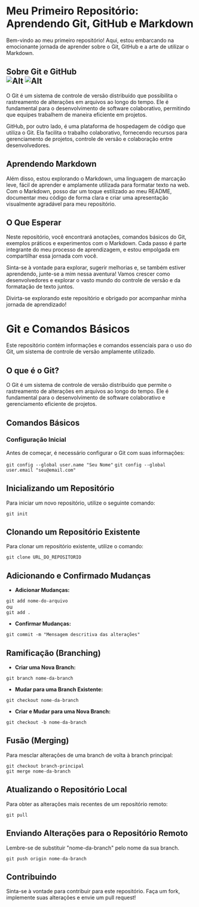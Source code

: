 
# **Meu Primeiro Repositório: Aprendendo Git, GitHub e Markdown** 


Bem-vindo ao meu primeiro repositório! Aqui, estou embarcando na emocionante jornada de aprender sobre o Git, GitHub e a arte de utilizar o Markdown.

## Sobre Git e GitHub<br>![Alt](https://img.shields.io/badge/GIT-E44C30?style=for-the-badge&logo=git&logoColor=white) ![Alt](https://img.shields.io/badge/Made%20with-Markdown-1f425f.svg)

<p>O Git é um sistema de controle de versão distribuído que possibilita o rastreamento de alterações em arquivos ao longo do tempo. Ele é fundamental para o desenvolvimento de software colaborativo, permitindo que equipes trabalhem de maneira eficiente em projetos.<p>

<p>GitHub, por outro lado, é uma plataforma de hospedagem de código que utiliza o Git. Ela facilita o trabalho colaborativo, fornecendo recursos para gerenciamento de projetos, controle de versão e colaboração entre desenvolvedores.<p>

## Aprendendo Markdown

<p>Além disso, estou explorando o Markdown, uma linguagem de marcação leve, fácil de aprender e amplamente utilizada para formatar texto na web. Com o Markdown, posso dar um toque estilizado ao meu README, documentar meu código de forma clara e criar uma apresentação visualmente agradável para meu repositório.<p>

## O Que Esperar

<p>Neste repositório, você encontrará anotações, comandos básicos do Git, exemplos práticos e experimentos com o Markdown. Cada passo é parte integrante do meu processo de aprendizagem, e estou empolgada em compartilhar essa jornada com você.<p>

<p>Sinta-se à vontade para explorar, sugerir melhorias e, se também estiver aprendendo, junte-se a mim nessa aventura! Vamos crescer como desenvolvedores e explorar o vasto mundo do controle de versão e da formatação de texto juntos.<p>

<p>Divirta-se explorando este repositório e obrigado por acompanhar minha jornada de aprendizado!<p>


# Git e Comandos Básicos

<p>Este repositório contém informações e comandos essenciais para o uso do Git, um sistema de controle de versão amplamente utilizado.<p>

## O que é o Git?

<p>O Git é um sistema de controle de versão distribuído que permite o rastreamento de alterações em arquivos ao longo do tempo. Ele é fundamental para o desenvolvimento de software colaborativo e gerenciamento eficiente de projetos.<p>

## Comandos Básicos

### Configuração Inicial

<p>Antes de começar, é necessário configurar o Git com suas informações:<p>

```git config --global user.name "Seu Nome"```
```git config --global user.email "seu@email.com"```

## Inicializando um Repositório

<p>Para iniciar um novo repositório, utilize o seguinte comando:<p>

```git init```

## Clonando um Repositório Existente
<p>Para clonar um repositório existente, utilize o comando:<p>

```git clone URL_DO_REPOSITORIO```

## Adicionando e Confirmado Mudanças
* **Adicionar Mudanças:** 

```git add nome-do-arquivo``` 
<br>ou<br>
```git add .```

* **Confirmar Mudanças:**

```git commit -m "Mensagem descritiva das alterações"``` 

## Ramificação (Branching)
* **Criar uma Nova Branch:**

```git branch nome-da-branch```


* **Mudar para uma Branch Existente:**

```git checkout nome-da-branch```

* **Criar e Mudar para uma Nova Branch:**

```git checkout -b nome-da-branch```

## Fusão (Merging)
<p>Para mesclar alterações de uma branch de volta à branch principal:<p>

```git checkout branch-principal``` <br>
```git merge nome-da-branch```

## Atualizando o Repositório Local
<p>Para obter as alterações mais recentes de um repositório remoto:<p>

```git pull``` 

## Enviando Alterações para o Repositório Remoto
<p>Lembre-se de substituir "nome-da-branch" pelo nome da sua branch.<p>

```git push origin nome-da-branch```

## Contribuindo
<p>Sinta-se à vontade para contribuir para este repositório. Faça um fork, implemente suas alterações e envie um pull request!<p>
